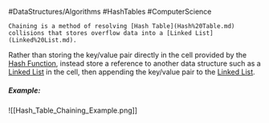#DataStructures/Algorithms #HashTables #ComputerScience

```ad-summary
Chaining is a method of resolving [Hash Table](Hash%20Table.md) collisions that stores overflow data into a [Linked List](Linked%20List.md).
```


Rather than storing the key/value pair directly in the cell provided by the [Hash Function](Hash%20Function.md), instead store a reference to another data structure such as a [Linked List](Linked%20List.md) in the cell, then appending the key/value pair to the [Linked List](Linked%20List.md).


##### Example:

![[Hash_Table_Chaining_Example.png]]